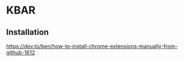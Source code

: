 # KBAR
## Installation
https://dev.to/ben/how-to-install-chrome-extensions-manually-from-github-1612
